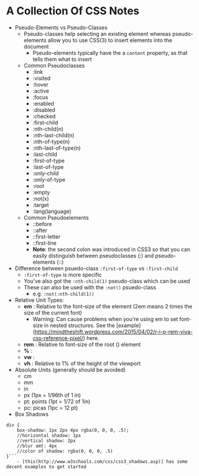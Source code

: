 A Collection Of CSS Notes
==============

- Pseudo-Elements vs Pseudo-Classes
    - Pseudo-classes help selecting an existing element whereas pseudo-elements allow you to use CSS(3) to insert elements into the document
        - Pseudo-elements typically have the a `content` property, as that tells them what to insert
    - Common Pseudoclasses
        - :link
        - :visited
        - :hover
        - :active
        - :focus
        - :enabled
        - :disabled
        - :checked
        - :first-child
        - :nth-child(n)
        - :nth-last-child(n)
        - :nth-of-type(n)
        - :nth-last-of-type(n)
        - :last-child
        - :first-of-type
        - :last-of-type
        - :only-child
        - :only-of-type
        - :root
        - :empty
        - :not(x)
        - :target
        - :lang(language)
    - Common Pseudoelements
        - ::before
        - ::after
        - ::first-letter
        - ::first-line
        - **Note**: the second colon was introduced in CSS3 so that you can easily distinguish between pseudoclasses (:) and pseudo-elements (::)
- Difference between psuedo-class ```:first-of-type``` vs ```:first-child```
    - ```:first-of-type``` is more specific
    - You've also got the ```:nth-child(1)``` pseudo-class which can be used
    - These can also be used with the ```:not()``` psuedo-class
        - e.g. ```:not(:nth-child(1))```
- Relative Unit Types:
    - **em** : Relative to the font-size of the element (2em means 2 times the size of the current font)
        - Warning: Can cause problems when you're using em to set font-size in nested structures.  See the [example] (https://mindtheshift.wordpress.com/2015/04/02/r-i-p-rem-viva-css-reference-pixel/) here. 
    - **rem** : Relative to font-size of the root (<html>) element         
    - **%** :    
    - **vw** :
    - **vh** : Relative to 1% of the height of the viewport
- Absolute Units (generally should be avoided)
    - cm
    - mm
    - in
    - px (1px = 1/96th of 1 in)
    - pt: points (1pt = 1/72 of 1in)
    - pc: picas (1pc = 12 pt)
- Box Shadows
```(css)
div {
    box-shadow: 1px 2px 4px rgba(0, 0, 0, .5);
    //horizontal shadow: 1px
    //vertical shadow: 2px
    //blur amt: 4px
    //color of shadow: rgba(0, 0, 0, .5)
}```
    - [this(http://www.w3schools.com/css/css3_shadows.asp)] has some decent examples to get started